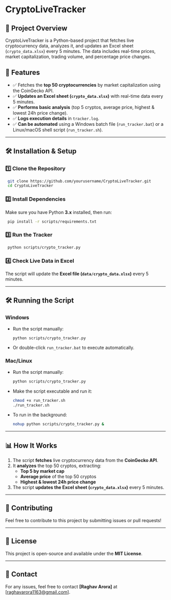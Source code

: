 # CryptoLiveTracker

## 📌 Project Overview
CryptoLiveTracker is a Python-based project that fetches live cryptocurrency data, analyzes it, and updates an Excel sheet (`crypto_data.xlsx`) every 5 minutes. The data includes real-time prices, market capitalization, trading volume, and percentage price changes.

## 🚀 Features
- ✅ Fetches the **top 50 cryptocurrencies** by market capitalization using the CoinGecko API.
- ✅ **Updates an Excel sheet (`crypto_data.xlsx`)** with real-time data every 5 minutes.
- ✅ **Performs basic analysis** (top 5 cryptos, average price, highest & lowest 24h price change).
- ✅ **Logs execution details** in `tracker.log`.
- ✅ **Can be automated** using a Windows batch file (`run_tracker.bat`) or a Linux/macOS shell script (`run_tracker.sh`).

---

## 🛠 Installation & Setup

### **1️⃣ Clone the Repository**
```sh
 git clone https://github.com/yourusername/CryptoLiveTracker.git
 cd CryptoLiveTracker
```

### **2️⃣ Install Dependencies**
Make sure you have Python **3.x** installed, then run:
```sh
 pip install -r scripts/requirements.txt
```

### **3️⃣ Run the Tracker**
```sh
 python scripts/crypto_tracker.py
```

### **4️⃣ Check Live Data in Excel**
The script will update the **Excel file (`data/crypto_data.xlsx`)** every 5 minutes.

---

## 🛠 Running the Script

### **Windows**
- Run the script manually:
  ```sh
  python scripts/crypto_tracker.py
  ```
- Or double-click `run_tracker.bat` to execute automatically.

### **Mac/Linux**
- Run the script manually:
  ```sh
  python scripts/crypto_tracker.py
  ```
- Make the script executable and run it:
  ```sh
  chmod +x run_tracker.sh
  ./run_tracker.sh
  ```
- To run in the background:
  ```sh
  nohup python scripts/crypto_tracker.py &
  ```

---

## 📊 How It Works
1. The script **fetches** live cryptocurrency data from the **CoinGecko API**.
2. It **analyzes** the top 50 cryptos, extracting:
   - **Top 5 by market cap**
   - **Average price** of the top 50 cryptos
   - **Highest & lowest 24h price change**
3. The script **updates the Excel sheet (`crypto_data.xlsx`)** every 5 minutes.

---

## 🤝 Contributing
Feel free to contribute to this project by submitting issues or pull requests!

---

## 📜 License
This project is open-source and available under the **MIT License**.

---

## 📧 Contact
For any issues, feel free to contact **[Raghav Arora]** at [raghavarora1163@gmail.com].

